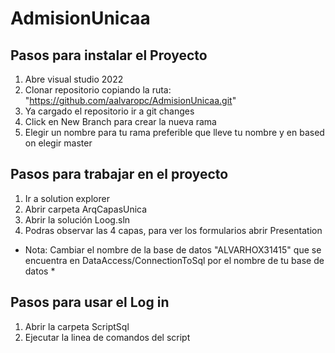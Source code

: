 # AdmisionUnicaa

## Pasos para instalar el Proyecto
1. Abre visual studio 2022
2. Clonar repositorio copiando la ruta: "https://github.com/aalvaropc/AdmisionUnicaa.git"
3. Ya cargado el repositorio ir a git changes
4. Click en New Branch para crear la nueva rama
5. Elegir un nombre para tu rama preferible que lleve tu nombre y en based on elegir master

## Pasos para trabajar en el proyecto
1. Ir a solution explorer
2. Abrir carpeta ArqCapasUnica
3. Abrir la solución Loog.sln
4. Podras observar las 4 capas, para ver los formularios abrir Presentation

* Nota: Cambiar el nombre de la base de datos "ALVARHOX31415" que se encuentra en DataAccess/ConnectionToSql por el nombre de tu base de datos *

## Pasos para usar el Log in
1. Abrir la carpeta ScriptSql
2. Ejecutar la linea de comandos del script

